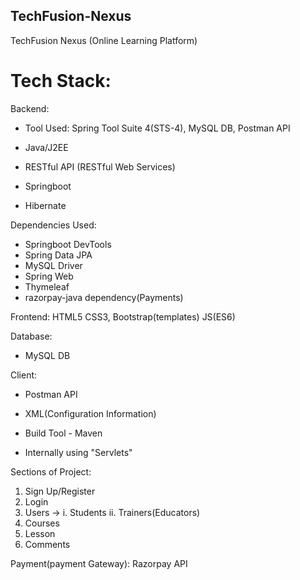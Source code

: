 ## TechFusion-Nexus
TechFusion Nexus (Online Learning Platform)

# Tech Stack:
Backend:
- Tool Used: Spring Tool Suite 4(STS-4), MySQL DB, Postman API

- Java/J2EE
- RESTful API (RESTful Web Services)
- Springboot
- Hibernate

Dependencies Used:
- Springboot DevTools
- Spring Data JPA
- MySQL Driver
- Spring Web
- Thymeleaf
- razorpay-java dependency(Payments)


Frontend:
HTML5
CSS3,
Bootstrap(templates)
JS(ES6)



Database:
- MySQL DB

Client:
- Postman API


- XML(Configuration Information)
- Build Tool - Maven

- Internally using "Servlets"

Sections of Project:
1. Sign Up/Register
2. Login
3. Users → i. Students ii. Trainers(Educators)
4. Courses
5. Lesson
6. Comments

Payment(payment Gateway):
Razorpay API	




